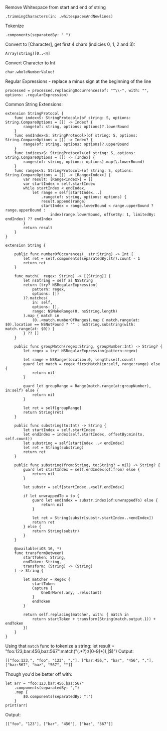 Remove Whitespace from start and end of string

`.trimmingCharacters(in: .whitespacesAndNewlines)`

Tokenize

`.components(separatedBy: " ")`

Convert to [Character], get first 4 chars (indicies 0, 1, 2 and 3):

`Array(string)[0..<4]`

Convert Character to Int

`char.wholeNumberValue!`

Regular Expressions - replace a minus sign at the beginning of the line

`processed = processed.replacingOccurrences(of: "^\\-", with: "", options: .regularExpression)`



Common String Extensions:
```
extension StringProtocol {
    func index<S: StringProtocol>(of string: S, options: String.CompareOptions = []) -> Index? {
        range(of: string, options: options)?.lowerBound
    }
    func endIndex<S: StringProtocol>(of string: S, options: String.CompareOptions = []) -> Index? {
        range(of: string, options: options)?.upperBound
    }
    func indices<S: StringProtocol>(of string: S, options: String.CompareOptions = []) -> [Index] {
        ranges(of: string, options: options).map(\.lowerBound)
    }
    func ranges<S: StringProtocol>(of string: S, options: String.CompareOptions = []) -> [Range<Index>] {
        var result: [Range<Index>] = []
        var startIndex = self.startIndex
        while startIndex < endIndex,
            let range = self[startIndex...]
                .range(of: string, options: options) {
                result.append(range)
                startIndex = range.lowerBound < range.upperBound ? range.upperBound :
                    index(range.lowerBound, offsetBy: 1, limitedBy: endIndex) ?? endIndex
        }
        return result
    }
}

extension String {
    
    public func numberOfOccurances(_ str:String) -> Int {
        let ret = self.components(separatedBy:str).count - 1
        return ret
    }

    func match(_ regex: String) -> [[String]] {
        let nsString = self as NSString
        return (try? NSRegularExpression(
            pattern: regex,
            options: [])
        )?.matches(
            in: self,
            options: [],
            range: NSMakeRange(0, nsString.length)
        ).map { match in
            (0..<match.numberOfRanges).map { match.range(at: $0).location == NSNotFound ? "" : nsString.substring(with: match.range(at: $0)) }
        } ?? []
    }

    public func groupMatch(regex:String, groupNumber:Int) -> String? {
        let regex = try! NSRegularExpression(pattern:regex)
        
        let range = NSRange(location:0, length:self.count)
        guard let match = regex.firstMatch(in:self, range:range) else {
            return nil
        }
        
        guard let groupRange = Range(match.range(at:groupNumber), in:self) else {
            return nil
        }
            
        let ret = self[groupRange]
        return String(ret)
    }
    
    public func substring(to:Int) -> String {
        let startIndex = self.startIndex
        let endIndex = index(self.startIndex, offsetBy:min(to, self.count))
        let substring = self[startIndex ..< endIndex]
        let ret = String(substring)
        return ret
    }
    
    public func substring(from:String, to:String? = nil) -> String? {
        guard let startIndex = self.endIndex(of:from) else {
            return nil
        }

        let substr = self[startIndex..<self.endIndex]
        
        if let unwrappedTo = to {
            guard let endIndex = substr.index(of:unwrappedTo) else {
                return nil
            }

            let ret = String(substr[substr.startIndex..<endIndex])
            return ret
        } else {
            return String(substr)
        }
    }
    
    @available(iOS 16, *)
    func transformBetween(
        startToken: String,
        endToken: String,
        transform: (String) -> (String)
    ) -> String {
        
        let matcher = Regex {
            startToken
            Capture {
                OneOrMore(.any, .reluctant)
            }
            endToken
        }

        return self.replacing(matcher, with: { match in
            return startToken + transform(String(match.output.1)) + endToken
        })
    }
}
```

Using that `match` func to tokenize a string:
let result = "foo:123,bar:456,baz:567".match("(.*?):([0-9]+)(,|$)")
Output:
```
[["foo:123,", "foo", "123", ","], ["bar:456,", "bar", "456", ","], ["baz:567", "baz", "567", ""]]
```

Though you'd be better off with:
```
let arr = "foo:123,bar:456,baz:567"
    .components(separatedBy: ",")
    .map {
        $0.components(separatedBy: ":")
    }
print(arr)
```

Output:
```
[["foo", "123"], ["bar", "456"], ["baz", "567"]]
```
